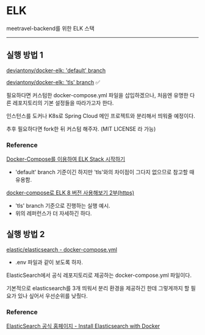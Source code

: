 # ELK

meetravel-backend를 위한 ELK 스택

---

## 실행 방법 1

[deviantony/docker-elk: 'default' branch](https://github.com/deviantony/docker-elk/tree/main?tab=readme-ov-file)

[deviantony/docker-elk: 'tls' branch](https://github.com/deviantony/docker-elk/tree/tls?tab=readme-ov-file) ✅

필요하다면 커스텀한 docker-compose.yml 파일을 삽입하겠으나,
처음엔 유명한 다른 레포지토리의 기본 설정들을 따라가고자 한다.

인스턴스를 도커나 K8s로 Spring Cloud 메인 프로젝트와 분리해서 띄워줄 예정이다.

추후 필요하다면 fork한 뒤 커스텀 해주자. (MIT LICENSE 라 가능)

### Reference

[Docker-Compose를 이용하여 ELK Stack 시작하기](https://teichae.tistory.com/entry/Docker-Compose를-이용하여-ELK-Stack-시작하기-1)
- 'default' branch 기준이긴 하지만 'tls'와의 차이점이 그다지 없으므로 참고할 때 유용함.

[docker-compose로 ELK 8 버전 사용해보기 2부(https)](https://xodns.tistory.com/119)
- 'tls' branch 기준으로 진행하는 실행 예시.
- 위의 레퍼런스가 더 자세하긴 하다.

## 실행 방법 2

[elastic/elasticsearch - docker-compose.yml](https://github.com/elastic/elasticsearch/blob/8.13/docs/reference/setup/install/docker/docker-compose.yml)
- .env 파일과 같이 보도록 하자.

ElasticSearch에서 공식 레포지토리로 제공하는 docker-compose.yml 파일이다.

기본적으로 elasticsearch를 3개 띄워서 분리 환경을 제공하긴 한데 그렇게까지 할 필요가 있나 싶어서 우선순위를 낮췄다.

### Reference

[ElasticSearch 공식 홈페이지 - Install Elasticsearch with Docker](https://www.elastic.co/guide/en/elasticsearch/reference/8.13/docker.html#docker)
